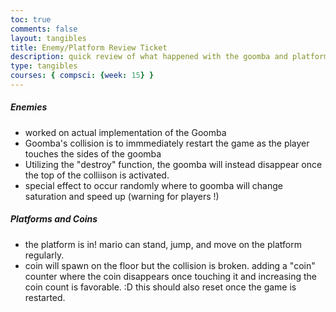 ```yaml
---
toc: true
comments: false
layout: tangibles
title: Enemy/Platform Review Ticket
description: quick review of what happened with the goomba and platform and coin
type: tangibles
courses: { compsci: {week: 15} }
---
```


##### Enemies #####
- worked on actual implementation of the Goomba
- Goomba's collision is to immmediately restart the game as the player touches the sides of the goomba
- Utilizing the "destroy" function, the goomba will instead disappear once the top of the colliison is activated.
- special effect to occur randomly where to goomba will change saturation and speed up (warning for players !)

##### Platforms and Coins #####
- the platform is in! mario can stand, jump, and move on the platform regularly. 
- coin will spawn on the floor but the collision is broken. adding a "coin" counter where the coin disappears once touching it and increasing the coin count is favorable. :D this should also reset once the game is restarted.